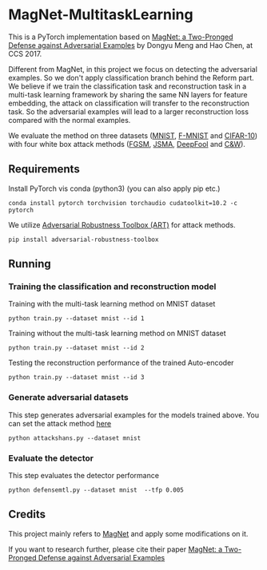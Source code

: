 # MagNet-MultitaskLearning

This is a PyTorch implementation based on [MagNet: a Two-Pronged Defense against Adversarial Examples](https://arxiv.org/pdf/1705.09064.pdf) 
by Dongyu Meng and Hao Chen, at CCS 2017. 

Different from MagNet, in this project we focus on detecting the adversarial examples.
So we don't apply classification branch behind the Reform part. We believe if we train the classification task and reconstruction 
task in a multi-task learning framework by sharing the same NN layers for feature embedding, the attack on classification will
 transfer to the reconstruction task. So the adversarial examples will lead to a larger reconstruction loss compared with the normal 
examples.

We evaluate the method on three datasets ([MNIST](), [F-MNIST]() and [CIFAR-10]()) with four white box attack methods
([FGSM](), [JSMA](), [DeepFool]() and [C&W]()).

## Requirements
Install PyTorch vis conda (python3) (you can also apply pip etc.)

`
conda install pytorch torchvision torchaudio cudatoolkit=10.2 -c pytorch
`

We utilize [Adversarial Robustness Toolbox (ART)](https://github.com/Trusted-AI/adversarial-robustness-toolbox)
 for attack methods.

`
pip install adversarial-robustness-toolbox
`

## Running

### Training the classification and reconstruction model

Training with the multi-task learning method on MNIST dataset

`
python train.py --dataset mnist --id 1
`

Training without the multi-task learning method on MNIST dataset

`
python train.py --dataset mnist --id 2
`

Testing the reconstruction performance of the trained Auto-encoder

`
python train.py --dataset mnist --id 3
`

### Generate adversarial datasets

This step generates adversarial examples for the models trained above. You can set the 
attack method [here]()

`
python attackshans.py --dataset mnist
`

### Evaluate the detector

This step evaluates the detector performance

`
python defensemtl.py --dataset mnist  --tfp 0.005
`

## Credits
This project mainly refers to [MagNet](https://github.com/Trevillie/MagNet) and 
apply some modifications on it. 

If you want to research further, please cite their paper [MagNet: a Two-Pronged Defense against Adversarial Examples](https://arxiv.org/pdf/1705.09064.pdf) 

